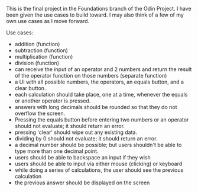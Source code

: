 This is the final project in the Foundations branch of the Odin Project. 
I have been given the use cases to build toward. I may also think of a few of my own use cases as I move forward.

Use cases:
- addition (function)
- subtraction (function)
- multiplication (function)
- division (function)
- can receive the input of an operator and 2 numbers and return the result of the operator function on those numbers (separate function)
- a UI with all possible numbers, the operators, an equals button, and a clear button. 
- each calculation should take place, one at a time, whenever the equals or another operator is pressed. 
- answers with long decimals should be rounded so that they do not overflow the screen.
- Pressing the equals button before entering two numbers or an operator should not evaluate; it should return an error.
- pressing 'clear' should wipe out any existing data.
- dividing by 0 should not evaluate; it should return an error.
- a decimal number should be possible; but users shouldn't be able to type more than one decimal point. 
- users should be able to backspace an input if they wish
- users should be able to input via either mouse (clicking) or keyboard
- while doing a series of calculations, the user should see the previous calculation
- the previous answer should be displayed on the screen 